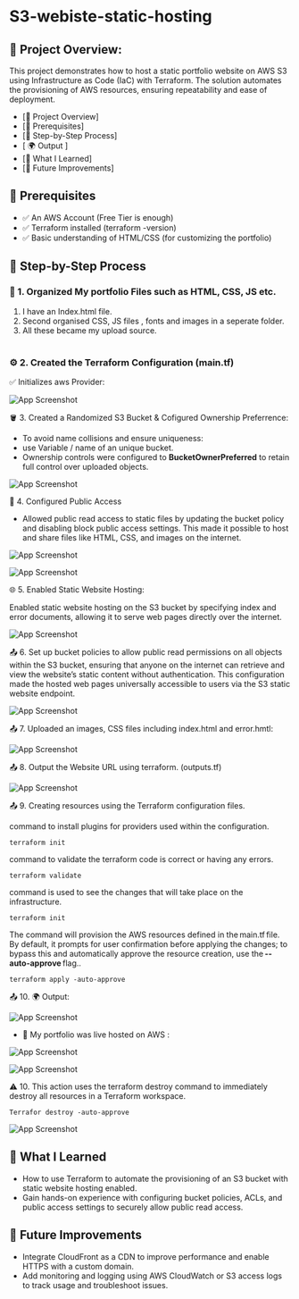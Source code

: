 # S3-webiste-static-hosting

## 📌 Project Overview:

This project demonstrates how to host a static portfolio website on AWS S3 using Infrastructure as Code (IaC) with Terraform.
The solution automates the provisioning of AWS resources, ensuring repeatability and ease of deployment.

- [📌 Project Overview]
- [🔧 Prerequisites]
- [🧱 Step-by-Step Process]
- [ 🌍 Output ]
- [🧠 What I Learned]
- [📌 Future Improvements]






## 🔧 Prerequisites

- ✅ An AWS Account (Free Tier is enough)
- ✅ Terraform installed (terraform -version)
- ✅ Basic understanding of HTML/CSS (for customizing the portfolio)

## 🧱 Step-by-Step Process

### 🥇 1. Organized My portfolio Files such as HTML, CSS, JS etc.
1. I have an Index.html file.
2. Second organised CSS, JS files , fonts and images in a seperate folder.
3. All these became my upload source.
#
### ⚙️ 2. Created the Terraform Configuration (main.tf)

✅ Initializes aws Provider:

![App Screenshot](https://github.com/AvinashSaxena17/s3-webiste-static-hosting/blob/main/images/providers.png)


🪣 3. Created a Randomized S3 Bucket & Cofigured Ownership Preferrence:
-  To avoid name collisions and ensure uniqueness:
-  use Variable / name of an unique bucket.
-  Ownership controls were configured to **BucketOwnerPreferred** to retain full control over uploaded objects.

![App Screenshot](https://github.com/AvinashSaxena17/terraform-s3-portfolio-hosting/blob/232025fc63ca61da8fe36e6e9e310ce46a335385/s3-images/s3-bucket-source.png)

🔐 4. Configured Public Access
- Allowed public read access to static files by updating the bucket policy and disabling block public access settings. This made it possible to host and share files like HTML, CSS, and images on the internet.

![App Screenshot](https://github.com/AvinashSaxena17/terraform-s3-portfolio-hosting/blob/232025fc63ca61da8fe36e6e9e310ce46a335385/s3-images/s3-public%20access.png)

![App Screenshot](https://github.com/AvinashSaxena17/terraform-s3-portfolio-hosting/blob/232025fc63ca61da8fe36e6e9e310ce46a335385/s3-images/s3-acl.png)


🌐 5. Enabled Static Website Hosting:

Enabled static website hosting on the S3 bucket by specifying index and error documents, allowing it to serve web pages directly over the internet.


![App Screenshot](https://github.com/AvinashSaxena17/terraform-s3-portfolio-hosting/blob/232025fc63ca61da8fe36e6e9e310ce46a335385/s3-images/s3-hosting.png)

📤 6. Set up bucket policies to allow public read permissions on all objects within the S3 bucket, ensuring that anyone on the internet can retrieve and view the website’s static content without authentication. This configuration made the hosted web pages universally accessible to users via the S3 static website endpoint.

![App Screenshot](https://github.com/AvinashSaxena17/s3-webiste-static-hosting/blob/main/images/bucket_policies.png)




📤 7. Uploaded an images, CSS files including index.html and error.hmtl:

![App Screenshot](https://github.com/AvinashSaxena17/s3-webiste-static-hosting/blob/main/images/upload%20files.png)


📤 8. Output the Website URL using terraform. (outputs.tf)

![App Screenshot](https://github.com/AvinashSaxena17/s3-webiste-static-hosting/blob/main/images/s3-output-1.png)

📤 9. Creating resources using the Terraform configuration files.

command to install plugins for providers used within the configuration.
```
terraform init
````
command to validate the terraform code is correct or having any errors.
```
terraform validate
````

command is used to see the changes that will take place on the infrastructure.

```
terraform init
````

The command will provision the AWS resources defined in the main.tf file. By default, it prompts for user confirmation before applying the changes; to bypass this and automatically approve the resource creation, use the **--auto-approve** flag..
```
terraform apply -auto-approve
```

📤 10. 🌍 Output:

![App Screenshot](https://github.com/AvinashSaxena17/s3-webiste-static-hosting/blob/main/images/out-1.png)


- 🎉 My portfolio was live hosted on AWS :

![App Screenshot](https://github.com/AvinashSaxena17/s3-webiste-static-hosting/blob/main/images/out-2.png)


![App Screenshot](https://github.com/AvinashSaxena17/s3-webiste-static-hosting/blob/main/images/out-3.png)


⚠️ 10.  This action uses the terraform destroy command to immediately destroy all resources in a Terraform workspace.

```
Terrafor destroy -auto-approve
```

![App Screenshot](https://github.com/AvinashSaxena17/s3-webiste-static-hosting/blob/main/images/terraform-destroy2.png)





## 🧠 What I Learned

- How to use Terraform to automate the provisioning of an S3 bucket with static website hosting enabled.
- Gain hands-on experience with configuring bucket policies, ACLs, and public access settings to securely allow public read access.

## 📌 Future Improvements

- Integrate CloudFront as a CDN to improve performance and enable HTTPS with a custom domain.
- Add monitoring and logging using AWS CloudWatch or S3 access logs to track usage and troubleshoot issues.

